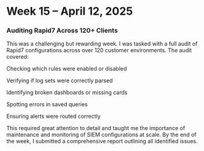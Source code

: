 # Week 15 – April 12, 2025
### Auditing Rapid7 Across 120+ Clients

This was a challenging but rewarding week. I was tasked with a full audit of Rapid7 configurations across over 120 customer environments. The audit covered:

Checking which rules were enabled or disabled

Verifying if log sets were correctly parsed

Identifying broken dashboards or missing cards

Spotting errors in saved queries

Ensuring alerts were routed correctly

This required great attention to detail and taught me the importance of maintenance and monitoring of SIEM configurations at scale. By the end of the week, I submitted a comprehensive report outlining all identified issues.